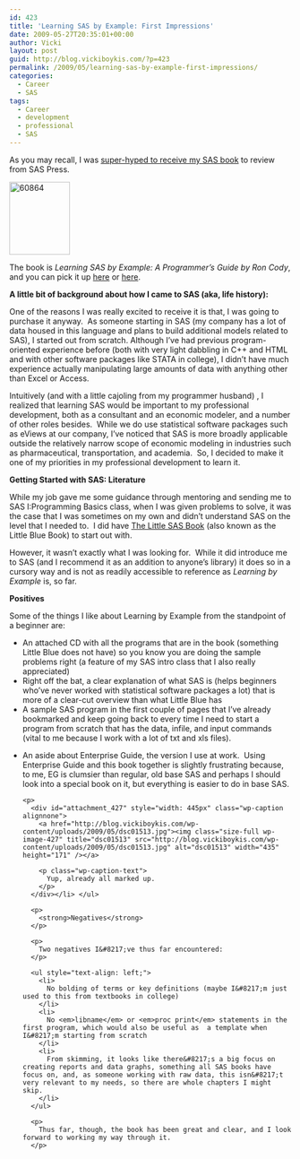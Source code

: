 ```yaml
---
id: 423
title: 'Learning SAS by Example: First Impressions'
date: 2009-05-27T20:35:01+00:00
author: Vicki
layout: post
guid: http://blog.vickiboykis.com/?p=423
permalink: /2009/05/learning-sas-by-example-first-impressions/
categories:
  - Career
  - SAS
tags:
  - Career
  - development
  - professional
  - SAS
---
```

As you may recall, I was [super-hyped to receive my SAS book](http://support.sas.com/community/authors/authorline/2009/3_09/3_09b.html) to review from SAS Press.

[<img class="aligncenter size-full wp-image-425" title="60864" src="http://blog.vickiboykis.com/wp-content/uploads/2009/05/60864.gif" alt="60864" width="108" height="130" />](http://blog.vickiboykis.com/wp-content/uploads/2009/05/60864.gif)

The book is _Learning SAS by Example: A Programmer&#8217;s Guide by Ron Cody_, and you can pick it up [here](http://www.sas.com/apps/pubscat/bookdetails.jsp?catid=1&pc=60864) or [here](http://www.amazon.com/Learning-SAS-Example-Programmers-Guide/dp/1599941651).

**A little bit of background about how I came to SAS (aka, life history):** 

One of the reasons I was really excited to receive it is that, I was going to purchase it anyway.  As someone starting in SAS (my company has a lot of data housed in this language and plans to build additional models related to SAS), I started out from scratch. Although I&#8217;ve had previous program-oriented experience before (both with very light dabbling in C++ and HTML and with other software packages like STATA in college), I didn&#8217;t have much experience actually manipulating large amounts of data with anything other than Excel or Access.

Intuitively (and with a little cajoling from my programmer husband) , I realized that learning SAS would be important to my professional development, both as a consultant and an economic modeler, and a number of other roles besides.  While we do use statistical software packages such as eViews at our company, I&#8217;ve noticed that SAS is more broadly applicable outside the relatively narrow scope of economic modeling in industries such as pharmaceutical, transportation, and academia.  So, I decided to make it one of my priorities in my professional development to learn it.

**Getting Started with SAS: Literature**

While my job gave me some guidance through mentoring and sending me to SAS I:Programming Basics class, when I was given problems to solve, it was the case that I was sometimes on my own and didn&#8217;t understand SAS on the level that I needed to.  I did have [The Little SAS Book](http://www.sas.com/apps/pubscat/bookdetails.jsp?catid=1&pc=61860) (also known as the Little Blue Book) to start out with.

However, it wasn&#8217;t exactly what I was looking for.  While it did introduce me to SAS (and I recommend it as an addition to anyone&#8217;s library) it does so in a cursory way and is not as readily accessible to reference as _Learning by Example_ is, so far.

**Positives**

Some of the things I like about Learning by Example from the standpoint of a beginner are:

<ul style="text-align: left;">
  <li>
    An attached CD with all the programs that are in the book (something Little Blue does not have) so you know you are doing the sample problems right (a feature of my SAS intro class that I also really appreciated)
  </li>
  <li>
    Right off the bat, a clear explanation of what SAS is (helps beginners who&#8217;ve never worked with statistical software packages a lot) that is more of a clear-cut overview than what Little Blue has
  </li>
  <li>
    A sample SAS program in the first couple of pages that I&#8217;ve already bookmarked and keep going back to every time I need to start a program from scratch that has the data, infile, and input commands (vital to me because I work with a lot of txt and xls files). <div class="mceTemp mceIEcenter">
      <dl style="text-align: left;">
        <li>
          An aside about Enterprise Guide, the version I use at work.  Using Enterprise Guide and this book together is slightly frustrating because, to me, EG is clumsier than regular, old base SAS and perhaps I should look into a special book on it, but everything is easier to do in base SAS.
        </li>
      </dl>
    </div>
    
    <p>
      <div id="attachment_427" style="width: 445px" class="wp-caption alignnone">
        <a href="http://blog.vickiboykis.com/wp-content/uploads/2009/05/dsc01513.jpg"><img class="size-full wp-image-427" title="dsc01513" src="http://blog.vickiboykis.com/wp-content/uploads/2009/05/dsc01513.jpg" alt="dsc01513" width="435" height="171" /></a>
        
        <p class="wp-caption-text">
          Yup, already all marked up.
        </p>
      </div></li> </ul> 
      
      <p>
        <strong>Negatives</strong>
      </p>
      
      <p>
        Two negatives I&#8217;ve thus far encountered:
      </p>
      
      <ul style="text-align: left;">
        <li>
          No bolding of terms or key definitions (maybe I&#8217;m just used to this from textbooks in college)
        </li>
        <li>
          No <em>libname</em> or <em>proc print</em> statements in the first program, which would also be useful as  a template when I&#8217;m starting from scratch
        </li>
        <li>
          From skimming, it looks like there&#8217;s a big focus on creating reports and data graphs, something all SAS books have focus on, and, as someone working with raw data, this isn&#8217;t very relevant to my needs, so there are whole chapters I might skip.
        </li>
      </ul>
      
      <p>
        Thus far, though, the book has been great and clear, and I look forward to working my way through it.
      </p>